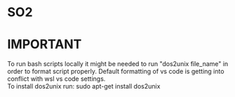 # SO2

# IMPORTANT
To run bash scripts locally it might be needed to run "dos2unix file_name" in order to format script properly. Default formatting of vs code is getting into conflict with wsl vs code settings.  
To install dos2unix run: sudo apt-get install dos2unix
